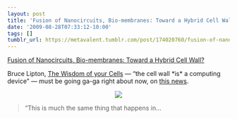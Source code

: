 ```yaml
---
layout: post
title: 'Fusion of Nanocircuits, Bio-membranes: Toward a Hybrid Cell Wall?'
date: '2009-08-28T07:33:12-10:00'
tags: []
tumblr_url: https://metavalent.tumblr.com/post/174020760/fusion-of-nanocircuits-bio-membranes-toward-a
---
```

[Fusion of Nanocircuits, Bio-membranes: Toward a Hybrid Cell Wall?](http://metavalent.com/?p=1095)  

Bruce Lipton, [The Wisdom of your Cells](http://www.audible.com/adbl/site/products/ProductDetail.jsp?BV_SessionID=@@@@0687472126.1251470909@@@@&BV_EngineID=cccladeiehdldgjcefecekjdffidfgi.0&productID=SP_TRUE_000234) — “the cell wall \*is\* a computing device” — must be going ga-ga right about now, on [this news](http://www.kurzweilai.net/news/frame.html?main=/news/news_single.html?id%3D11034).

<center><a target="_blank" title="ImageShack - Image And Video Hosting" href="http://img35.imageshack.us/i/fusionofnano.jpg/"><img src="http://img35.imageshack.us/img35/1703/fusionofnano.jpg" border="0"></a></center>  

> “This is much the same thing that happens in…

